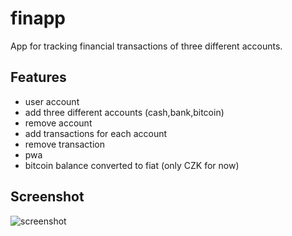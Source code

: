# finapp

App for tracking financial transactions of three different accounts.

## Features

- user account
- add three different accounts (cash,bank,bitcoin)
- remove account
- add transactions for each account
- remove transaction
- pwa
- bitcoin balance converted to fiat (only CZK for now)

## Screenshot

![screenshot](https://i.imgur.com/Uqe4HIg.png)
